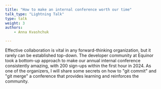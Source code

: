 ```yaml
---
title: "How to make an internal conference worth our time"
talk_type: "Lightning Talk"
type: talk
weight: 3
authors:
    - Anna Kvashchuk

---
```

Effective collaboration is vital in any forward-thinking organization, but it rarely can be established top-down. The developer community at Equinor took a bottom-up approach to make our annual internal conference consistently amazing, with 200 sign-ups within the first hour in 2024. As one of the organizers, I will share some secrets on how to "git commit" and "git merge" a conference that provides learning and reinforces the community. 
